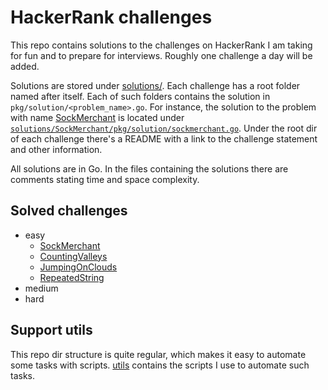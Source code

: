 # HackerRank challenges

This repo contains solutions to the challenges on HackerRank I am taking for fun
and to prepare for interviews. Roughly one challenge a day will be added.

Solutions are stored under [solutions/](solutions/). Each challenge has a root folder named
after itself. Each of such folders contains the solution in
`pkg/solution/<problem_name>.go`. For instance, the solution to the problem with
name [SockMerchant](solutions/SockMerchant) is located under
[`solutions/SockMerchant/pkg/solution/sockmerchant.go`](solutions/SockMerchant/pkg/solution/sockmerchant.go).
Under the root dir of each challenge there's a README with a link to the
challenge statement and other information.

All solutions are in Go.
In the files containing the solutions there are comments stating time and
space complexity.

## Solved challenges

* easy
  * [SockMerchant](solutions/SockMerchant)
  * [CountingValleys](solutions/CountValleys)
  * [JumpingOnClouds](solutions/JumpingOnClouds)
  * [RepeatedString](solutions/RepeatedString)
* medium
* hard

## Support utils

This repo dir structure is quite regular, which makes it easy to automate some
tasks with scripts. [utils](utils) contains the scripts I use to
automate such tasks.
